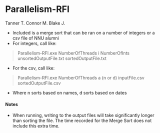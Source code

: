# Parallelism-RFI
Tanner T. Connor M. Blake J.
* Included is a merge sort that can be ran on a number of integers or a csv file of NNU alumni
* For integers, call like:
>Parallelism-RFI.exe NumberOfThreads i NumberOfInts unsortedOutputFile.txt sortedOutputFile.txt

* For the csv, call like:
>Parallelism-RFI.exe NumberOfThreads a (n or d) inputFile.csv sortedOutputFile.csv

* Where n sorts based on names, d sorts based on dates

#### Notes
* When running, writing to the output files will take significantly longer than sorting the file. The time recorded for the Merge Sort does not include this extra time.
